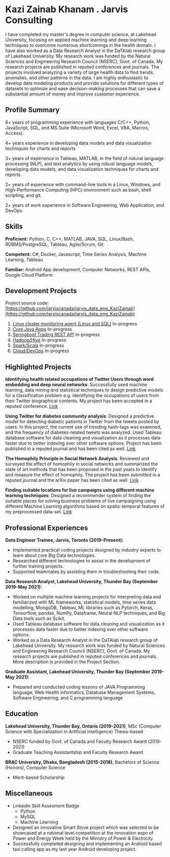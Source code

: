 # Kazi Zainab Khanam . Jarvis Consulting

  I have completed my master's degree in computer science, at Lakehead University, focusing on applied 
  machine learning and deep learning techniques to overcome numerous shortcomings in the health 
  domain. I have also worked as a Data Research Analyst in the DaTAlab research group of Lakehead University. My 
  research work was funded by the Natural Sciences and Engineering Research Council (NSERC), Govt. of 
  Canada. My research projects are published in reputed conferences and journals. The projects involved 
  analyzing a variety of large health data to find trends, anomalies, and other patterns in the data. 
  I am highly enthusiastic to develop data modeling products and provide solutions for different 
  types of datasets to optimize and ease decision-making processes that can save a substantial amount of 
  money and improve customer experience. 

## Profile Summary

6+ years of programming experience with languages C/C++, Python, JavaScript, SQL,  and MS Suite (Microsoft Word, Excel, VBA, Macros, Access).

4+ years experience in developing data models and data visualization techniques for charts and reports

3+ years of experience in Tableau, MATLAB, in the field of natural language processing (NLP), and text analytics by using robust language models, developing data models, and data visualization techniques for charts and reports.

2+ years of experience with command-line tools in a Linux, Windows, and High-Performance Computing (HPC)  environment such as bash, shell scripting, and git.

2+ years of work experience in Software Engineering, Web Application, and DevOps


## Skills

**Proficient:**  Python, C, C++, MATLAB, JAVA, SQL, Linux/Bash, RDBMS/PostgreSQL, Tableau, Agile/Scrum, Git

**Competent:** C#, Docker, Javascript, Time Series Analysis, Machine Learning, Tableau

**Familiar:**  Android App development, Computer Networks, REST APIs, Google Cloud Platform

## Development Projects

Project source code: [https://github.com/jarviscanada/jarvis_data_eng_KaziZainab](https://github.com/jarviscanada/jarvis_data_eng_KaziZainab)

1. [Linux cluster monitoring agent (Linux and SQL)](./linux_sql) In-progress
2. [Core Java Apps](./core_java) In-progress
3. [Springboot Trading REST API](./springboot) In-progress
4. [Hadoop/Hive](./hadoop) In-progress
5. [Spark/Scala](./spark) In-progress
6. [Cloud/DevOps](./cloud_devops) In-progress



## Highlighted Projects
**Identifying health related occupations of Twitter Users through word embedding and deep neural networks**: Successfully used machine learning, data mining and statistical techniques to design predictive models for a classification problem e.g. identifying the occupations of users from their Twitter biographical contents. My project has been accepted in a reputed conference. [Link](https://www.researchgate.net/profile/Vijay-Mago/publication/349929541_Identifying_health_related_occupations_of_Twitter_Users_through_word_embedding_and_deep_neural_networks/links/6069fbf892851c91b1a2be81/Identifying-health-related-occupations-of-Twitter-Users-through-word-embedding-and-deep-neural-networks.pdf)


**Using Twitter for diabetes community analysis**: Designed a predictive model for detecting diabetic patients in Twitter from the tweets posted by users. In this project, the current use of trending hash-tags was examined, and the frequency of diabetes-related tweets was analyzed. Used Tableau database software for data cleaning and visualization as it processes data faster due to better indexing over other software options. Project has been published in a reputed journal and has been cited as well. [Link](https://link.springer.com/article/10.1007%2Fs13721-020-00241-y)

**The Homophily Principle in Social Network Analysis**:  Reviewed and surveyed the effect of homophily in social networks and summarized the state of art methods that has been proposed in the past years to identify and measure the effect of homophily. The project has been submitted in a reputed journal and the arXiv paper has been cited as well. [Link](https://arxiv.org/abs/2008.10383)
 
**Finding suitable locations for live campaigns using different machine learning techniques**:  Designed a recommender system of finding the suitable places for solving business problems of live campaigning using different Machine Learning algorithms based on spatio-temporal features of my preprocessed data-set. [Link](http://dspace.bracu.ac.bd/xmlui/handle/10361/10961)



## Professional Experiences

**Data Engineer Trainee,  Jarvis, Toronto (2019-Present):** 
- Implemented practical coding projects designed by industry experts to learn about core Big Data technologies. 
- Researched different technologies to assist in the development of further training projects. 
- Supported teammates by assisting them in troubleshooting their code.

**Data Research Analyst, Lakehead University, Thunder Bay (September 2019-May 2021):** 
- Worked on multiple machine learning projects for interpreting data and familiarized with ML frameworks, statistical models, time series data modelling, MongoDB, Tableau, ML libraries such as Pytorch, Keras, Tensorflow, pandas, NumPy, Dataframe, Neural NLP techniques, and Big Data tools such as Scikit.
- Used Tableau database software for data cleaning and visualization as it processes data faster due to better indexing over other software options.
- Worked as a Data Research Analyst in the DaTAlab research group of Lakehead University. My research work was funded by Natural Sciences and Engineering Research Council (NSERC), Govt. of Canada. My research projects are published in reputed conferences and journals. More description is provided in the  Project Section.

**Graduate Assistant, Lakehead University, Thunder Bay (September 2019-May 2021):** 
- Prepared and conducted coding lessons of JAVA Programming language, Web Health informatics, Database Management Systems, Software Engineering, and C programming language

## Education

**Lakehead University, Thunder Bay, Ontario (2019-2021)**, MSc (Computer Science with Specialization  in Artificial Intelligence) Thesis-based
- NSERC funded by Govt. of Canada and Faculty Research Award  (2019-2021)
- Graduate Teaching Assistantship and Faculty Research Award 

**BRAC University, Dhaka, Bangladesh (2015-2018)**, Bachelors of Science (Honors), Computer Science
- Merit-based Scholarship

## Miscellaneous
- Linkedin Skill Assesment Badge
  - Python 
  - MySQL 
  - Machine Learning
- Designed an innovative Smart Stove project which was selected to be showcased at a national level competition at the innovation expo of Power and Energy Week held by the Ministry of Power  & Electricity.
- Successfully completed designing and implementing an Android based taxi calling app as my last year Android developing project. 
